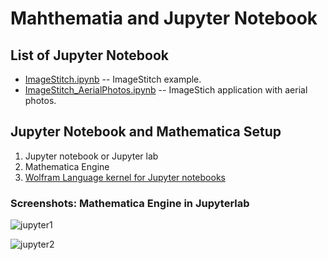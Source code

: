# Mahthematia and Jupyter Notebook
## List of Jupyter Notebook
* [ImageStitch.ipynb](ImageStitch.ipynb) -- ImageStitch example. 
* [ImageStitch_AerialPhotos.ipynb](ImageStitch_AerialPhotos.ipynb) -- ImageStich application with aerial photos.

## Jupyter Notebook and Mathematica Setup
1. Jupyter notebook or Jupyter lab
2. Mathematica Engine
3. [Wolfram Language kernel for Jupyter notebooks](https://github.com/WolframResearch/WolframLanguageForJupyter)

### Screenshots: Mathematica Engine in Jupyterlab
![jupyter1](https://user-images.githubusercontent.com/345948/214909342-d0a0ae4f-1e96-4c64-b70a-8f67de959bcf.png)

![jupyter2](https://user-images.githubusercontent.com/345948/214909431-e2f638c7-62af-4e38-bf1f-91a708fe45ed.png)
